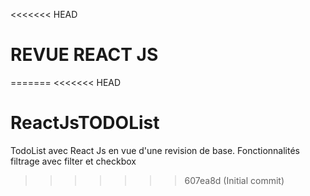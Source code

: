 <<<<<<< HEAD
# REVUE REACT JS
=======
<<<<<<< HEAD
# ReactJsTODOList
TodoList avec React Js en vue d'une revision de base. Fonctionnalités filtrage avec filter et checkbox

>>>>>>> 607ea8d (Initial commit)
